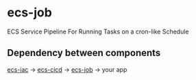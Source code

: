 # ecs-job

ECS Service Pipeline For Running Tasks on a cron-like Schedule


## Dependency between components

[ecs-iac](https://github.com/microservices-today/ecs-iac) ->
[ecs-cicd](https://github.com/microservices-today/ecs-cicd) ->
[ecs-job](https://github.com/microservices-today/ecs-job) ->
your app